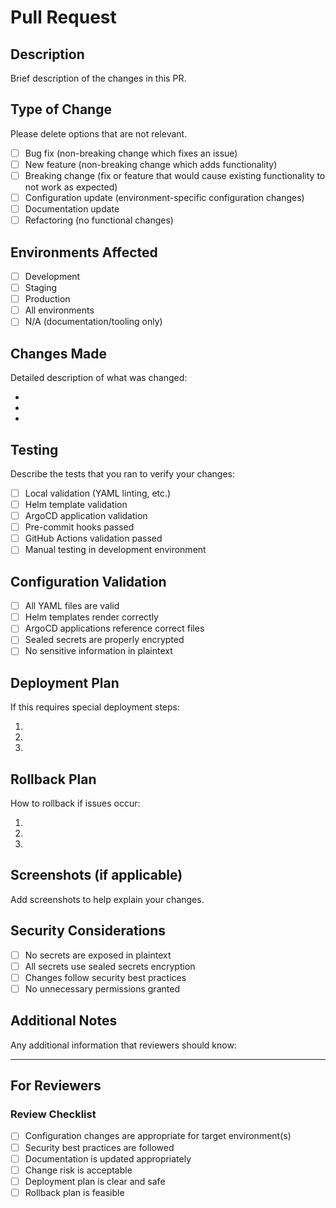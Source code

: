 # Pull Request

## Description

Brief description of the changes in this PR.

## Type of Change

Please delete options that are not relevant.

- [ ] Bug fix (non-breaking change which fixes an issue)
- [ ] New feature (non-breaking change which adds functionality)
- [ ] Breaking change (fix or feature that would cause existing functionality to not work as expected)
- [ ] Configuration update (environment-specific configuration changes)
- [ ] Documentation update
- [ ] Refactoring (no functional changes)

## Environments Affected

- [ ] Development
- [ ] Staging
- [ ] Production
- [ ] All environments
- [ ] N/A (documentation/tooling only)

## Changes Made

Detailed description of what was changed:

-
-
-

## Testing

Describe the tests that you ran to verify your changes:

- [ ] Local validation (YAML linting, etc.)
- [ ] Helm template validation
- [ ] ArgoCD application validation
- [ ] Pre-commit hooks passed
- [ ] GitHub Actions validation passed
- [ ] Manual testing in development environment

## Configuration Validation

- [ ] All YAML files are valid
- [ ] Helm templates render correctly
- [ ] ArgoCD applications reference correct files
- [ ] Sealed secrets are properly encrypted
- [ ] No sensitive information in plaintext

## Deployment Plan

If this requires special deployment steps:

1.
2.
3.

## Rollback Plan

How to rollback if issues occur:

1.
2.
3.

## Screenshots (if applicable)

Add screenshots to help explain your changes.

## Security Considerations

- [ ] No secrets are exposed in plaintext
- [ ] All secrets use sealed secrets encryption
- [ ] Changes follow security best practices
- [ ] No unnecessary permissions granted

## Additional Notes

Any additional information that reviewers should know:

---

## For Reviewers

### Review Checklist

- [ ] Configuration changes are appropriate for target environment(s)
- [ ] Security best practices are followed
- [ ] Documentation is updated appropriately
- [ ] Change risk is acceptable
- [ ] Deployment plan is clear and safe
- [ ] Rollback plan is feasible
